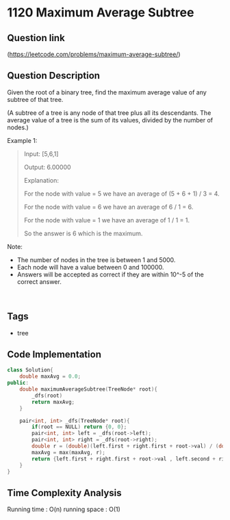 # 1120 Maximum Average Subtree

## Question link
(https://leetcode.com/problems/maximum-average-subtree/)

## Question Description
Given the root of a binary tree, find the maximum average value of any subtree of that tree.

(A subtree of a tree is any node of that tree plus all its descendants. The average value of a tree is the sum of its values, divided by the number of nodes.) 

Example 1:
>
> Input: [5,6,1]
>
> Output: 6.00000
>
> Explanation: 
>
> For the node with value = 5 we have an average of (5 + 6 + 1) / 3 = 4.
>
> For the node with value = 6 we have an average of 6 / 1 = 6.
>
> For the node with value = 1 we have an average of 1 / 1 = 1.
>
> So the answer is 6 which is the maximum.

Note:
- The number of nodes in the tree is between 1 and 5000.
- Each node will have a value between 0 and 100000.
- Answers will be accepted as correct if they are within 10^-5 of the correct answer.

<br/>

## Tags
- tree

## Code Implementation
```c++
class Solution{
    double maxAvg = 0.0;
public:
    double maximumAverageSubtree(TreeNode* root){
        _dfs(root)
        return maxAvg;
    }

    pair<int, int> _dfs(TreeNode* root){
        if(root == NULL) return {0, 0};
        pair<int, int> left = _dfs(root->left);
        pair<int, int> right = _dfs(root->right);
        double r = (double)(left.first + right.first + root->val) / (double)(left.second + right.second + 1);
        maxAvg = max(maxAvg, r);
        return {left.first + right.first + root->val , left.second + right.second + 1};
    }
}
```

## Time Complexity Analysis
Running time  : O(n)
running space : O(1)